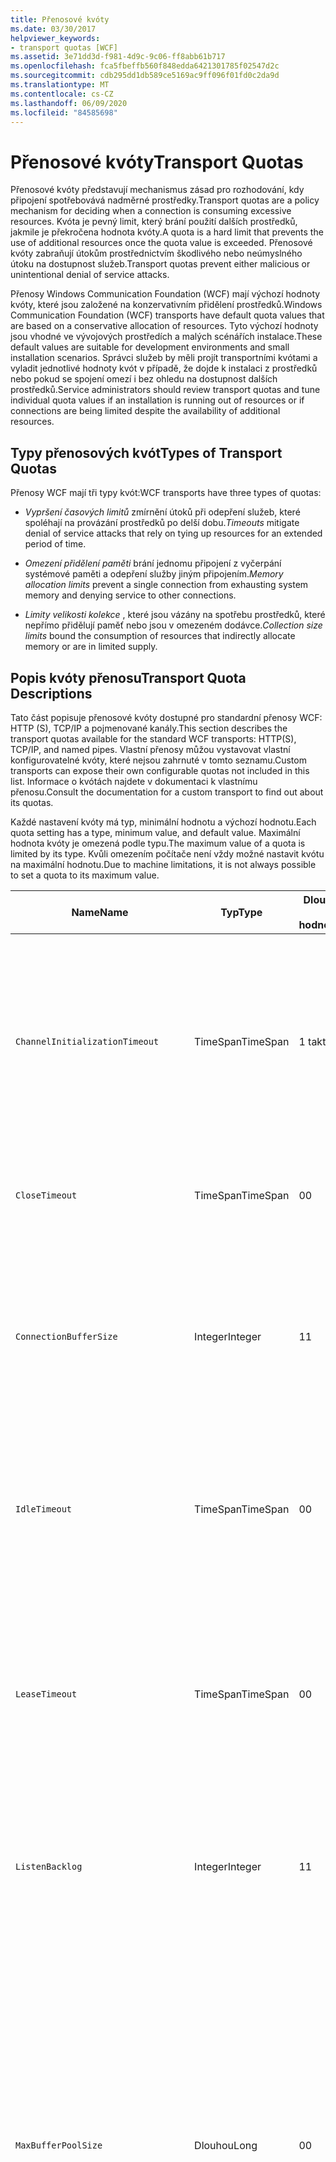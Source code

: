 ```yaml
---
title: Přenosové kvóty
ms.date: 03/30/2017
helpviewer_keywords:
- transport quotas [WCF]
ms.assetid: 3e71dd3d-f981-4d9c-9c06-ff8abb61b717
ms.openlocfilehash: fca5fbeffb560f848edda6421301785f02547d2c
ms.sourcegitcommit: cdb295dd1db589ce5169ac9ff096f01fd0c2da9d
ms.translationtype: MT
ms.contentlocale: cs-CZ
ms.lasthandoff: 06/09/2020
ms.locfileid: "84585698"
---
```

# <a name="transport-quotas"></a><span data-ttu-id="34da2-102">Přenosové kvóty</span><span class="sxs-lookup"><span data-stu-id="34da2-102">Transport Quotas</span></span>
<span data-ttu-id="34da2-103">Přenosové kvóty představují mechanismus zásad pro rozhodování, kdy připojení spotřebovává nadměrné prostředky.</span><span class="sxs-lookup"><span data-stu-id="34da2-103">Transport quotas are a policy mechanism for deciding when a connection is consuming excessive resources.</span></span> <span data-ttu-id="34da2-104">Kvóta je pevný limit, který brání použití dalších prostředků, jakmile je překročena hodnota kvóty.</span><span class="sxs-lookup"><span data-stu-id="34da2-104">A quota is a hard limit that prevents the use of additional resources once the quota value is exceeded.</span></span> <span data-ttu-id="34da2-105">Přenosové kvóty zabraňují útokům prostřednictvím škodlivého nebo neúmyslného útoku na dostupnost služeb.</span><span class="sxs-lookup"><span data-stu-id="34da2-105">Transport quotas prevent either malicious or unintentional denial of service attacks.</span></span>  
  
 <span data-ttu-id="34da2-106">Přenosy Windows Communication Foundation (WCF) mají výchozí hodnoty kvóty, které jsou založené na konzervativním přidělení prostředků.</span><span class="sxs-lookup"><span data-stu-id="34da2-106">Windows Communication Foundation (WCF) transports have default quota values that are based on a conservative allocation of resources.</span></span> <span data-ttu-id="34da2-107">Tyto výchozí hodnoty jsou vhodné ve vývojových prostředích a malých scénářích instalace.</span><span class="sxs-lookup"><span data-stu-id="34da2-107">These default values are suitable for development environments and small installation scenarios.</span></span> <span data-ttu-id="34da2-108">Správci služeb by měli projít transportními kvótami a vyladit jednotlivé hodnoty kvót v případě, že dojde k instalaci z prostředků nebo pokud se spojení omezí i bez ohledu na dostupnost dalších prostředků.</span><span class="sxs-lookup"><span data-stu-id="34da2-108">Service administrators should review transport quotas and tune individual quota values if an installation is running out of resources or if connections are being limited despite the availability of additional resources.</span></span>  
  
## <a name="types-of-transport-quotas"></a><span data-ttu-id="34da2-109">Typy přenosových kvót</span><span class="sxs-lookup"><span data-stu-id="34da2-109">Types of Transport Quotas</span></span>  
 <span data-ttu-id="34da2-110">Přenosy WCF mají tři typy kvót:</span><span class="sxs-lookup"><span data-stu-id="34da2-110">WCF transports have three types of quotas:</span></span>  
  
- <span data-ttu-id="34da2-111">*Vypršení časových limitů* zmírnění útoků při odepření služeb, které spoléhají na provázání prostředků po delší dobu.</span><span class="sxs-lookup"><span data-stu-id="34da2-111">*Timeouts* mitigate denial of service attacks that rely on tying up resources for an extended period of time.</span></span>  
  
- <span data-ttu-id="34da2-112">*Omezení přidělení paměti* brání jednomu připojení z vyčerpání systémové paměti a odepření služby jiným připojením.</span><span class="sxs-lookup"><span data-stu-id="34da2-112">*Memory allocation limits* prevent a single connection from exhausting system memory and denying service to other connections.</span></span>  
  
- <span data-ttu-id="34da2-113">*Limity velikosti kolekce* , které jsou vázány na spotřebu prostředků, které nepřímo přidělují paměť nebo jsou v omezeném dodávce.</span><span class="sxs-lookup"><span data-stu-id="34da2-113">*Collection size limits* bound the consumption of resources that indirectly allocate memory or are in limited supply.</span></span>  
  
## <a name="transport-quota-descriptions"></a><span data-ttu-id="34da2-114">Popis kvóty přenosu</span><span class="sxs-lookup"><span data-stu-id="34da2-114">Transport Quota Descriptions</span></span>  
 <span data-ttu-id="34da2-115">Tato část popisuje přenosové kvóty dostupné pro standardní přenosy WCF: HTTP (S), TCP/IP a pojmenované kanály.</span><span class="sxs-lookup"><span data-stu-id="34da2-115">This section describes the transport quotas available for the standard WCF transports: HTTP(S), TCP/IP, and named pipes.</span></span> <span data-ttu-id="34da2-116">Vlastní přenosy můžou vystavovat vlastní konfigurovatelné kvóty, které nejsou zahrnuté v tomto seznamu.</span><span class="sxs-lookup"><span data-stu-id="34da2-116">Custom transports can expose their own configurable quotas not included in this list.</span></span> <span data-ttu-id="34da2-117">Informace o kvótách najdete v dokumentaci k vlastnímu přenosu.</span><span class="sxs-lookup"><span data-stu-id="34da2-117">Consult the documentation for a custom transport to find out about its quotas.</span></span>  
  
 <span data-ttu-id="34da2-118">Každé nastavení kvóty má typ, minimální hodnotu a výchozí hodnotu.</span><span class="sxs-lookup"><span data-stu-id="34da2-118">Each quota setting has a type, minimum value, and default value.</span></span> <span data-ttu-id="34da2-119">Maximální hodnota kvóty je omezená podle typu.</span><span class="sxs-lookup"><span data-stu-id="34da2-119">The maximum value of a quota is limited by its type.</span></span> <span data-ttu-id="34da2-120">Kvůli omezením počítače není vždy možné nastavit kvótu na maximální hodnotu.</span><span class="sxs-lookup"><span data-stu-id="34da2-120">Due to machine limitations, it is not always possible to set a quota to its maximum value.</span></span>  
  
|<span data-ttu-id="34da2-121">Name</span><span class="sxs-lookup"><span data-stu-id="34da2-121">Name</span></span>|<span data-ttu-id="34da2-122">Typ</span><span class="sxs-lookup"><span data-stu-id="34da2-122">Type</span></span>|<span data-ttu-id="34da2-123">Dlouhé.</span><span class="sxs-lookup"><span data-stu-id="34da2-123">Min.</span></span><br /><br /> <span data-ttu-id="34da2-124">hodnota</span><span class="sxs-lookup"><span data-stu-id="34da2-124">value</span></span>|<span data-ttu-id="34da2-125">Výchozí</span><span class="sxs-lookup"><span data-stu-id="34da2-125">Default</span></span><br /><br /> <span data-ttu-id="34da2-126">hodnota</span><span class="sxs-lookup"><span data-stu-id="34da2-126">value</span></span>|<span data-ttu-id="34da2-127">Popis</span><span class="sxs-lookup"><span data-stu-id="34da2-127">Description</span></span>|  
|----------|----------|--------------------|-----------------------|-----------------|  
|`ChannelInitializationTimeout`|<span data-ttu-id="34da2-128">TimeSpan</span><span class="sxs-lookup"><span data-stu-id="34da2-128">TimeSpan</span></span>|<span data-ttu-id="34da2-129">1 takt</span><span class="sxs-lookup"><span data-stu-id="34da2-129">1 tick</span></span>|<span data-ttu-id="34da2-130">5 sekund</span><span class="sxs-lookup"><span data-stu-id="34da2-130">5 sec</span></span>|<span data-ttu-id="34da2-131">Maximální doba, po kterou se má čekat na připojení k odeslání preambule během počátečního čtení.</span><span class="sxs-lookup"><span data-stu-id="34da2-131">Maximum time to wait for a connection to send the preamble during the initial read.</span></span> <span data-ttu-id="34da2-132">Tato data se obdrží před tím, než dojde k ověření.</span><span class="sxs-lookup"><span data-stu-id="34da2-132">This data is received before authentication occurs.</span></span> <span data-ttu-id="34da2-133">Toto nastavení je všeobecně mnohem menší než `ReceiveTimeout` hodnota kvóty.</span><span class="sxs-lookup"><span data-stu-id="34da2-133">This setting is generally much smaller than the `ReceiveTimeout` quota value.</span></span>|  
|`CloseTimeout`|<span data-ttu-id="34da2-134">TimeSpan</span><span class="sxs-lookup"><span data-stu-id="34da2-134">TimeSpan</span></span>|<span data-ttu-id="34da2-135">0</span><span class="sxs-lookup"><span data-stu-id="34da2-135">0</span></span>|<span data-ttu-id="34da2-136">1 min</span><span class="sxs-lookup"><span data-stu-id="34da2-136">1 min</span></span>|<span data-ttu-id="34da2-137">Maximální doba, po kterou se má čekat na ukončení připojení, než přenos vyvolá výjimku.</span><span class="sxs-lookup"><span data-stu-id="34da2-137">Maximum time to wait for a connection to close before the transport raises an exception.</span></span>|  
|`ConnectionBufferSize`|<span data-ttu-id="34da2-138">Integer</span><span class="sxs-lookup"><span data-stu-id="34da2-138">Integer</span></span>|<span data-ttu-id="34da2-139">1</span><span class="sxs-lookup"><span data-stu-id="34da2-139">1</span></span>|<span data-ttu-id="34da2-140">8 kB</span><span class="sxs-lookup"><span data-stu-id="34da2-140">8 KB</span></span>|<span data-ttu-id="34da2-141">Velikost přenosových a přijímacích vyrovnávacích pamětí podkladového přenosu (v bajtech).</span><span class="sxs-lookup"><span data-stu-id="34da2-141">Size, in bytes, of the transmit and receive buffers of the underlying transport.</span></span> <span data-ttu-id="34da2-142">Zvýšení velikosti vyrovnávací paměti může zlepšit propustnost při posílání velkých zpráv.</span><span class="sxs-lookup"><span data-stu-id="34da2-142">Increasing the buffer size can improve throughput when sending large messages.</span></span>|  
|`IdleTimeout`|<span data-ttu-id="34da2-143">TimeSpan</span><span class="sxs-lookup"><span data-stu-id="34da2-143">TimeSpan</span></span>|<span data-ttu-id="34da2-144">0</span><span class="sxs-lookup"><span data-stu-id="34da2-144">0</span></span>|<span data-ttu-id="34da2-145">2 min</span><span class="sxs-lookup"><span data-stu-id="34da2-145">2 min</span></span>|<span data-ttu-id="34da2-146">Maximální doba, po kterou může připojení ve fondu zůstat nečinné, než bude zavřeno.</span><span class="sxs-lookup"><span data-stu-id="34da2-146">Maximum time a pooled connection can remain idle before being closed.</span></span><br /><br /> <span data-ttu-id="34da2-147">Toto nastavení platí jenom pro připojení ve fondu.</span><span class="sxs-lookup"><span data-stu-id="34da2-147">This setting only applies to pooled connections.</span></span>|  
|`LeaseTimeout`|<span data-ttu-id="34da2-148">TimeSpan</span><span class="sxs-lookup"><span data-stu-id="34da2-148">TimeSpan</span></span>|<span data-ttu-id="34da2-149">0</span><span class="sxs-lookup"><span data-stu-id="34da2-149">0</span></span>|<span data-ttu-id="34da2-150">5 min</span><span class="sxs-lookup"><span data-stu-id="34da2-150">5 min</span></span>|<span data-ttu-id="34da2-151">Maximální doba života aktivního připojení ve fondu.</span><span class="sxs-lookup"><span data-stu-id="34da2-151">Maximum lifetime of an active pooled connection.</span></span> <span data-ttu-id="34da2-152">Po uplynutí zadané doby se připojení zavře, jakmile se aktuální žádost dojedná o službu.</span><span class="sxs-lookup"><span data-stu-id="34da2-152">After the specified time elapses, the connection closes once the current request is serviced.</span></span><br /><br /> <span data-ttu-id="34da2-153">Toto nastavení platí jenom pro připojení ve fondu.</span><span class="sxs-lookup"><span data-stu-id="34da2-153">This setting only applies to pooled connections.</span></span>|  
|`ListenBacklog`|<span data-ttu-id="34da2-154">Integer</span><span class="sxs-lookup"><span data-stu-id="34da2-154">Integer</span></span>|<span data-ttu-id="34da2-155">1</span><span class="sxs-lookup"><span data-stu-id="34da2-155">1</span></span>|<span data-ttu-id="34da2-156">10</span><span class="sxs-lookup"><span data-stu-id="34da2-156">10</span></span>|<span data-ttu-id="34da2-157">Maximální počet připojení, která naslouchací proces mohl zrušit před odepřením dalších připojení k tomuto koncovému bodu.</span><span class="sxs-lookup"><span data-stu-id="34da2-157">Maximum number of connections that the listener can have unserviced before additional connections to that endpoint are denied.</span></span>|  
|`MaxBufferPoolSize`|<span data-ttu-id="34da2-158">Dlouhou</span><span class="sxs-lookup"><span data-stu-id="34da2-158">Long</span></span>|<span data-ttu-id="34da2-159">0</span><span class="sxs-lookup"><span data-stu-id="34da2-159">0</span></span>|<span data-ttu-id="34da2-160">512 kB</span><span class="sxs-lookup"><span data-stu-id="34da2-160">512 KB</span></span>|<span data-ttu-id="34da2-161">Maximální velikost paměti (v bajtech), která se přenese do sdružování opakovaně použitelných vyrovnávacích pamětí zpráv.</span><span class="sxs-lookup"><span data-stu-id="34da2-161">Maximum memory, in bytes, that the transport devotes to pooling reusable message buffers.</span></span> <span data-ttu-id="34da2-162">Pokud fond nemůže dodat vyrovnávací paměť zpráv, je pro dočasné použití přidělena nová vyrovnávací paměť.</span><span class="sxs-lookup"><span data-stu-id="34da2-162">When the pool cannot supply a message buffer, a new buffer is allocated for temporary use.</span></span><br /><br /> <span data-ttu-id="34da2-163">Instalace, které vytvářejí mnoho továrn a posluchačů kanálů, můžou přidělit velké množství paměti pro fondy vyrovnávacích pamětí.</span><span class="sxs-lookup"><span data-stu-id="34da2-163">Installations that create many channel factories or listeners can allocate large amounts of memory for buffer pools.</span></span> <span data-ttu-id="34da2-164">Zmenšení této velikosti vyrovnávací paměti může výrazně snížit využití paměti v tomto scénáři.</span><span class="sxs-lookup"><span data-stu-id="34da2-164">Reducing this buffer size can greatly reduce memory usage in this scenario.</span></span>|  
|`MaxBufferSize`|<span data-ttu-id="34da2-165">Integer</span><span class="sxs-lookup"><span data-stu-id="34da2-165">Integer</span></span>|<span data-ttu-id="34da2-166">1</span><span class="sxs-lookup"><span data-stu-id="34da2-166">1</span></span>|<span data-ttu-id="34da2-167">64 kB</span><span class="sxs-lookup"><span data-stu-id="34da2-167">64 KB</span></span>|<span data-ttu-id="34da2-168">Maximální velikost vyrovnávací paměti, která se používá pro streamovaná data, v bajtech.</span><span class="sxs-lookup"><span data-stu-id="34da2-168">Maximum size, in bytes, of a buffer used for streaming data.</span></span> <span data-ttu-id="34da2-169">Pokud tato kvóta přenosu není nastavená nebo přenos nepoužívá streamování, pak je hodnota kvóty stejná jako u menší `MaxReceivedMessageSize` hodnoty kvóty a <xref:System.Int32.MaxValue> .</span><span class="sxs-lookup"><span data-stu-id="34da2-169">If this transport quota is not set, or the transport is not using streaming, then the quota value is the same as the smaller of the `MaxReceivedMessageSize` quota value and <xref:System.Int32.MaxValue>.</span></span>|  
|`MaxOutboundConnectionsPerEndpoint`|<span data-ttu-id="34da2-170">Integer</span><span class="sxs-lookup"><span data-stu-id="34da2-170">Integer</span></span>|<span data-ttu-id="34da2-171">1</span><span class="sxs-lookup"><span data-stu-id="34da2-171">1</span></span>|<span data-ttu-id="34da2-172">10</span><span class="sxs-lookup"><span data-stu-id="34da2-172">10</span></span>|<span data-ttu-id="34da2-173">Maximální počet odchozích připojení, která se dají přidružit ke konkrétnímu koncovému bodu</span><span class="sxs-lookup"><span data-stu-id="34da2-173">Maximum number of outgoing connections that can be associated with a particular endpoint.</span></span><br /><br /> <span data-ttu-id="34da2-174">Toto nastavení platí jenom pro připojení ve fondu.</span><span class="sxs-lookup"><span data-stu-id="34da2-174">This setting only applies to pooled connections.</span></span>|  
|`MaxOutputDelay`|<span data-ttu-id="34da2-175">TimeSpan</span><span class="sxs-lookup"><span data-stu-id="34da2-175">TimeSpan</span></span>|<span data-ttu-id="34da2-176">0</span><span class="sxs-lookup"><span data-stu-id="34da2-176">0</span></span>|<span data-ttu-id="34da2-177">200 MS</span><span class="sxs-lookup"><span data-stu-id="34da2-177">200 ms</span></span>|<span data-ttu-id="34da2-178">Maximální doba, po kterou se má čekat po operaci odeslání pro dávkování dalších zpráv v rámci jedné operace.</span><span class="sxs-lookup"><span data-stu-id="34da2-178">Maximum time to wait after a send operation for batching additional messages in a single operation.</span></span> <span data-ttu-id="34da2-179">Zprávy se odešlou dříve, pokud se vyrovnávací paměť podkladového přenosu zaplní.</span><span class="sxs-lookup"><span data-stu-id="34da2-179">Messages are sent earlier if the buffer of the underlying transport becomes full.</span></span> <span data-ttu-id="34da2-180">Odeslání dalších zpráv neresetuje dobu zpoždění.</span><span class="sxs-lookup"><span data-stu-id="34da2-180">Sending additional messages does not reset the delay period.</span></span>|  
|`MaxPendingAccepts`|<span data-ttu-id="34da2-181">Integer</span><span class="sxs-lookup"><span data-stu-id="34da2-181">Integer</span></span>|<span data-ttu-id="34da2-182">1</span><span class="sxs-lookup"><span data-stu-id="34da2-182">1</span></span>|<span data-ttu-id="34da2-183">1</span><span class="sxs-lookup"><span data-stu-id="34da2-183">1</span></span>|<span data-ttu-id="34da2-184">Maximální počet přijetí pro kanály, které naslouchací proces mohl čekat.</span><span class="sxs-lookup"><span data-stu-id="34da2-184">Maximum number of accepts for channels that the listener can have waiting.</span></span><br /><br /> <span data-ttu-id="34da2-185">Doba mezi přijetím a novým přijetím je v intervalu.</span><span class="sxs-lookup"><span data-stu-id="34da2-185">There is an interval of time between the accept completing and a new accept starting.</span></span> <span data-ttu-id="34da2-186">Zvětšení této velikosti kolekce může zabránit tomu, aby se klienti, kteří se připojili během tohoto intervalu, vynechali.</span><span class="sxs-lookup"><span data-stu-id="34da2-186">Increasing this collection size can prevent clients that connect during this interval from being dropped.</span></span>|  
|`MaxPendingConnections`|<span data-ttu-id="34da2-187">Integer</span><span class="sxs-lookup"><span data-stu-id="34da2-187">Integer</span></span>|<span data-ttu-id="34da2-188">1</span><span class="sxs-lookup"><span data-stu-id="34da2-188">1</span></span>|<span data-ttu-id="34da2-189">10</span><span class="sxs-lookup"><span data-stu-id="34da2-189">10</span></span>|<span data-ttu-id="34da2-190">Maximální počet připojení, která naslouchací proces mohl čekat na přijetí aplikací.</span><span class="sxs-lookup"><span data-stu-id="34da2-190">Maximum number of connections that the listener can have waiting to be accepted by the application.</span></span> <span data-ttu-id="34da2-191">Pokud je tato hodnota kvóty překročena, jsou nová příchozí připojení vynechána, ale čekají na přijetí.</span><span class="sxs-lookup"><span data-stu-id="34da2-191">When this quota value is exceeded, new incoming connections are dropped rather than waiting to be accepted.</span></span><br /><br /> <span data-ttu-id="34da2-192">Funkce připojení, jako je například zabezpečení zprávy, mohou způsobit, že klient může otevřít více než jedno připojení.</span><span class="sxs-lookup"><span data-stu-id="34da2-192">Connection features such as message security can cause a client to open more than one connection.</span></span> <span data-ttu-id="34da2-193">Správci služeb by měli při nastavení této kvóty brát v úvahu tato další připojení.</span><span class="sxs-lookup"><span data-stu-id="34da2-193">Service administrators should account for these additional connections when setting this quota value.</span></span>|  
|`MaxReceivedMessageSize`|<span data-ttu-id="34da2-194">Dlouhou</span><span class="sxs-lookup"><span data-stu-id="34da2-194">Long</span></span>|<span data-ttu-id="34da2-195">1</span><span class="sxs-lookup"><span data-stu-id="34da2-195">1</span></span>|<span data-ttu-id="34da2-196">64 kB</span><span class="sxs-lookup"><span data-stu-id="34da2-196">64 KB</span></span>|<span data-ttu-id="34da2-197">Maximální velikost přijaté zprávy v bajtech, včetně hlaviček, před přenosem vyvolá výjimku.</span><span class="sxs-lookup"><span data-stu-id="34da2-197">Maximum size, in bytes, of a received message, including headers, before the transport raises an exception.</span></span>|  
|`OpenTimeout`|<span data-ttu-id="34da2-198">TimeSpan</span><span class="sxs-lookup"><span data-stu-id="34da2-198">TimeSpan</span></span>|<span data-ttu-id="34da2-199">0</span><span class="sxs-lookup"><span data-stu-id="34da2-199">0</span></span>|<span data-ttu-id="34da2-200">1 min</span><span class="sxs-lookup"><span data-stu-id="34da2-200">1 min</span></span>|<span data-ttu-id="34da2-201">Maximální doba, po kterou se má čekat na navázání spojení, než přenos vyvolá výjimku.</span><span class="sxs-lookup"><span data-stu-id="34da2-201">Maximum time to wait for a connection to be established before the transport raises an exception.</span></span>|  
|`ReceiveTimeout`|<span data-ttu-id="34da2-202">TimeSpan</span><span class="sxs-lookup"><span data-stu-id="34da2-202">TimeSpan</span></span>|<span data-ttu-id="34da2-203">0</span><span class="sxs-lookup"><span data-stu-id="34da2-203">0</span></span>|<span data-ttu-id="34da2-204">10 min</span><span class="sxs-lookup"><span data-stu-id="34da2-204">10 min</span></span>|<span data-ttu-id="34da2-205">Maximální doba, po kterou se má čekat na dokončení operace čtení, než přenos vyvolá výjimku.</span><span class="sxs-lookup"><span data-stu-id="34da2-205">Maximum time to wait for a read operation to complete before the transport raises an exception.</span></span>|  
|`SendTimeout`|<span data-ttu-id="34da2-206">Časový interval</span><span class="sxs-lookup"><span data-stu-id="34da2-206">Timespan</span></span>|<span data-ttu-id="34da2-207">0</span><span class="sxs-lookup"><span data-stu-id="34da2-207">0</span></span>|<span data-ttu-id="34da2-208">1 min</span><span class="sxs-lookup"><span data-stu-id="34da2-208">1 min</span></span>|<span data-ttu-id="34da2-209">Maximální doba, po kterou se má čekat na dokončení operace zápisu, než přenos vyvolá výjimku.</span><span class="sxs-lookup"><span data-stu-id="34da2-209">Maximum time to wait for a write operation to complete before the transport raises an exception.</span></span>|  
  
 <span data-ttu-id="34da2-210">Přenosové kvóty `MaxPendingConnections` a `MaxOutboundConnectionsPerEndpoint` jsou zkombinovány do jedné dopravní kvóty, která je volána `MaxConnections` při nastavení prostřednictvím vazby nebo konfigurace.</span><span class="sxs-lookup"><span data-stu-id="34da2-210">The transport quotas `MaxPendingConnections` and `MaxOutboundConnectionsPerEndpoint` are combined into a single transport quota called `MaxConnections` when set through the binding or configuration.</span></span> <span data-ttu-id="34da2-211">Pouze element Binding umožňuje nastavit tyto hodnoty kvóty jednotlivě.</span><span class="sxs-lookup"><span data-stu-id="34da2-211">Only the binding element allows setting these quota values individually.</span></span> <span data-ttu-id="34da2-212">`MaxConnections`Kvóta přenosu má stejné minimální a výchozí hodnoty.</span><span class="sxs-lookup"><span data-stu-id="34da2-212">The `MaxConnections` transport quota has the same minimum and default values.</span></span>  
  
## <a name="setting-transport-quotas"></a><span data-ttu-id="34da2-213">Nastavení přenosových kvót</span><span class="sxs-lookup"><span data-stu-id="34da2-213">Setting Transport Quotas</span></span>  
 <span data-ttu-id="34da2-214">Přenosové kvóty se nastavují prostřednictvím elementu Transport Binding, vazby přenosu, konfigurace aplikace nebo zásad hostitele.</span><span class="sxs-lookup"><span data-stu-id="34da2-214">Transport quotas are set through the transport binding element, the transport binding, application configuration, or host policy.</span></span> <span data-ttu-id="34da2-215">Tento dokument nepokrývá nastavení přenosů prostřednictvím zásad hostitele.</span><span class="sxs-lookup"><span data-stu-id="34da2-215">This document does not cover setting transports through host policy.</span></span> <span data-ttu-id="34da2-216">Pokud chcete zjistit nastavení kvót zásad hostitele, Projděte si dokumentaci k příslušnému přenosu.</span><span class="sxs-lookup"><span data-stu-id="34da2-216">Consult the documentation for the underlying transport to discover the settings for host policy quotas.</span></span> <span data-ttu-id="34da2-217">Téma [Konfigurace protokolu HTTP a HTTPS](configuring-http-and-https.md) popisuje nastavení kvót pro ovladač HTTP. sys.</span><span class="sxs-lookup"><span data-stu-id="34da2-217">The [Configuring HTTP and HTTPS](configuring-http-and-https.md) topic describes quota settings for the Http.sys driver.</span></span> <span data-ttu-id="34da2-218">V článku znalostní báze Microsoft Knowledge Base najdete další informace o konfiguraci omezení Windows pro připojení HTTP, TCP/IP a pojmenované kanály.</span><span class="sxs-lookup"><span data-stu-id="34da2-218">Search the Microsoft Knowledge Base for more information about configuring Windows limits on HTTP, TCP/IP, and named pipe connections.</span></span>  
  
 <span data-ttu-id="34da2-219">Jiné typy kvót platí pro přenos nepřímo.</span><span class="sxs-lookup"><span data-stu-id="34da2-219">Other types of quotas apply indirectly to transports.</span></span> <span data-ttu-id="34da2-220">Kodér zprávy, který přenos používá k transformaci zprávy na bajty, může mít vlastní nastavení kvót.</span><span class="sxs-lookup"><span data-stu-id="34da2-220">The message encoder that the transport uses to transform a message into bytes can have its own quota settings.</span></span> <span data-ttu-id="34da2-221">Tyto kvóty jsou ale nezávislé na typu používaného přenosu.</span><span class="sxs-lookup"><span data-stu-id="34da2-221">However, these quotas are independent of the type of transport being used.</span></span>  
  
### <a name="controlling-transport-quotas-from-the-binding-element"></a><span data-ttu-id="34da2-222">Řízení přenosových kvót z elementu vazby</span><span class="sxs-lookup"><span data-stu-id="34da2-222">Controlling Transport Quotas from the Binding Element</span></span>  
 <span data-ttu-id="34da2-223">Nastavení přenosových kvót prostřednictvím elementu vazby nabízí největší flexibilitu při řízení chování přenosu.</span><span class="sxs-lookup"><span data-stu-id="34da2-223">Setting transport quotas through the binding element offers the greatest flexibility in controlling the transport's behavior.</span></span> <span data-ttu-id="34da2-224">Výchozí časové limity pro operace zavření, otevření, přijetí a odeslání jsou z vazby provedeny při sestavení kanálu.</span><span class="sxs-lookup"><span data-stu-id="34da2-224">The default timeouts for Close, Open, Receive, and Send operations are taken from the binding when a channel is built.</span></span>  
  
|<span data-ttu-id="34da2-225">Name</span><span class="sxs-lookup"><span data-stu-id="34da2-225">Name</span></span>|<span data-ttu-id="34da2-226">HTTP</span><span class="sxs-lookup"><span data-stu-id="34da2-226">HTTP</span></span>|<span data-ttu-id="34da2-227">TCP/IP</span><span class="sxs-lookup"><span data-stu-id="34da2-227">TCP/IP</span></span>|<span data-ttu-id="34da2-228">Pojmenovaný kanál</span><span class="sxs-lookup"><span data-stu-id="34da2-228">Named pipe</span></span>|  
|----------|----------|-------------|----------------|  
|`ChannelInitializationTimeout`||<span data-ttu-id="34da2-229">X</span><span class="sxs-lookup"><span data-stu-id="34da2-229">X</span></span>|<span data-ttu-id="34da2-230">X</span><span class="sxs-lookup"><span data-stu-id="34da2-230">X</span></span>|  
|`CloseTimeout`||||  
|`ConnectionBufferSize`||<span data-ttu-id="34da2-231">X</span><span class="sxs-lookup"><span data-stu-id="34da2-231">X</span></span>|<span data-ttu-id="34da2-232">X</span><span class="sxs-lookup"><span data-stu-id="34da2-232">X</span></span>|  
|`IdleTimeout`||<span data-ttu-id="34da2-233">X</span><span class="sxs-lookup"><span data-stu-id="34da2-233">X</span></span>|<span data-ttu-id="34da2-234">X</span><span class="sxs-lookup"><span data-stu-id="34da2-234">X</span></span>|  
|`LeaseTimeout`||<span data-ttu-id="34da2-235">X</span><span class="sxs-lookup"><span data-stu-id="34da2-235">X</span></span>||  
|`ListenBacklog`||<span data-ttu-id="34da2-236">X</span><span class="sxs-lookup"><span data-stu-id="34da2-236">X</span></span>||  
|`MaxBufferPoolSize`|<span data-ttu-id="34da2-237">X</span><span class="sxs-lookup"><span data-stu-id="34da2-237">X</span></span>|<span data-ttu-id="34da2-238">X</span><span class="sxs-lookup"><span data-stu-id="34da2-238">X</span></span>|<span data-ttu-id="34da2-239">X</span><span class="sxs-lookup"><span data-stu-id="34da2-239">X</span></span>|  
|`MaxBufferSize`|<span data-ttu-id="34da2-240">X</span><span class="sxs-lookup"><span data-stu-id="34da2-240">X</span></span>|<span data-ttu-id="34da2-241">X</span><span class="sxs-lookup"><span data-stu-id="34da2-241">X</span></span>|<span data-ttu-id="34da2-242">X</span><span class="sxs-lookup"><span data-stu-id="34da2-242">X</span></span>|  
|`MaxOutboundConnectionsPerEndpoint`||<span data-ttu-id="34da2-243">X</span><span class="sxs-lookup"><span data-stu-id="34da2-243">X</span></span>|<span data-ttu-id="34da2-244">X</span><span class="sxs-lookup"><span data-stu-id="34da2-244">X</span></span>|  
|`MaxOutputDelay`||<span data-ttu-id="34da2-245">X</span><span class="sxs-lookup"><span data-stu-id="34da2-245">X</span></span>|<span data-ttu-id="34da2-246">X</span><span class="sxs-lookup"><span data-stu-id="34da2-246">X</span></span>|  
|`MaxPendingAccepts`||<span data-ttu-id="34da2-247">X</span><span class="sxs-lookup"><span data-stu-id="34da2-247">X</span></span>|<span data-ttu-id="34da2-248">X</span><span class="sxs-lookup"><span data-stu-id="34da2-248">X</span></span>|  
|`MaxPendingConnections`||<span data-ttu-id="34da2-249">X</span><span class="sxs-lookup"><span data-stu-id="34da2-249">X</span></span>|<span data-ttu-id="34da2-250">X</span><span class="sxs-lookup"><span data-stu-id="34da2-250">X</span></span>|  
|`MaxReceivedMessageSize`|<span data-ttu-id="34da2-251">X</span><span class="sxs-lookup"><span data-stu-id="34da2-251">X</span></span>|<span data-ttu-id="34da2-252">X</span><span class="sxs-lookup"><span data-stu-id="34da2-252">X</span></span>|<span data-ttu-id="34da2-253">X</span><span class="sxs-lookup"><span data-stu-id="34da2-253">X</span></span>|  
|`OpenTimeout`||||  
|`ReceiveTimeout`||||  
|`SendTimeout`||||  
  
### <a name="controlling-transport-quotas-from-the-binding"></a><span data-ttu-id="34da2-254">Řízení přenosových kvót z vazby</span><span class="sxs-lookup"><span data-stu-id="34da2-254">Controlling Transport Quotas from the Binding</span></span>  
 <span data-ttu-id="34da2-255">Nastavení přenosových kvót prostřednictvím vazby nabízí zjednodušenou sadu kvót, ze kterých si můžete vybrat, a zároveň přitom udělíte přístup k nejběžnějším hodnotám kvót.</span><span class="sxs-lookup"><span data-stu-id="34da2-255">Setting transport quotas through the binding offers a simplified set of quotas to choose from while still giving access to the most common quota values.</span></span>  
  
|<span data-ttu-id="34da2-256">Name</span><span class="sxs-lookup"><span data-stu-id="34da2-256">Name</span></span>|<span data-ttu-id="34da2-257">HTTP</span><span class="sxs-lookup"><span data-stu-id="34da2-257">HTTP</span></span>|<span data-ttu-id="34da2-258">TCP/IP</span><span class="sxs-lookup"><span data-stu-id="34da2-258">TCP/IP</span></span>|<span data-ttu-id="34da2-259">Pojmenovaný kanál</span><span class="sxs-lookup"><span data-stu-id="34da2-259">Named pipe</span></span>|  
|----------|----------|-------------|----------------|  
|`ChannelInitializationTimeout`||||  
|`CloseTimeout`|<span data-ttu-id="34da2-260">X</span><span class="sxs-lookup"><span data-stu-id="34da2-260">X</span></span>|<span data-ttu-id="34da2-261">X</span><span class="sxs-lookup"><span data-stu-id="34da2-261">X</span></span>|<span data-ttu-id="34da2-262">X</span><span class="sxs-lookup"><span data-stu-id="34da2-262">X</span></span>|  
|`ConnectionBufferSize`||||  
|`IdleTimeout`||||  
|`LeaseTimeout`||||  
|`ListenBacklog`||<span data-ttu-id="34da2-263">X</span><span class="sxs-lookup"><span data-stu-id="34da2-263">X</span></span>||  
|`MaxBufferPoolSize`|<span data-ttu-id="34da2-264">X</span><span class="sxs-lookup"><span data-stu-id="34da2-264">X</span></span>|<span data-ttu-id="34da2-265">X</span><span class="sxs-lookup"><span data-stu-id="34da2-265">X</span></span>|<span data-ttu-id="34da2-266">X</span><span class="sxs-lookup"><span data-stu-id="34da2-266">X</span></span>|  
|`MaxBufferSize`|<span data-ttu-id="34da2-267">1</span><span class="sxs-lookup"><span data-stu-id="34da2-267">1</span></span>|<span data-ttu-id="34da2-268">X</span><span class="sxs-lookup"><span data-stu-id="34da2-268">X</span></span>|<span data-ttu-id="34da2-269">X</span><span class="sxs-lookup"><span data-stu-id="34da2-269">X</span></span>|  
|`MaxOutboundConnectionsPerEndpoint`||<span data-ttu-id="34da2-270">2</span><span class="sxs-lookup"><span data-stu-id="34da2-270">2</span></span>|<span data-ttu-id="34da2-271">2</span><span class="sxs-lookup"><span data-stu-id="34da2-271">2</span></span>|  
|`MaxOutputDelay`||||  
|`MaxPendingAccepts`||||  
|`MaxPendingConnections`||<span data-ttu-id="34da2-272">2</span><span class="sxs-lookup"><span data-stu-id="34da2-272">2</span></span>|<span data-ttu-id="34da2-273">2</span><span class="sxs-lookup"><span data-stu-id="34da2-273">2</span></span>|  
|`MaxReceivedMessageSize`|<span data-ttu-id="34da2-274">X</span><span class="sxs-lookup"><span data-stu-id="34da2-274">X</span></span>|<span data-ttu-id="34da2-275">X</span><span class="sxs-lookup"><span data-stu-id="34da2-275">X</span></span>|<span data-ttu-id="34da2-276">X</span><span class="sxs-lookup"><span data-stu-id="34da2-276">X</span></span>|  
|`OpenTimeout`|<span data-ttu-id="34da2-277">X</span><span class="sxs-lookup"><span data-stu-id="34da2-277">X</span></span>|<span data-ttu-id="34da2-278">X</span><span class="sxs-lookup"><span data-stu-id="34da2-278">X</span></span>|<span data-ttu-id="34da2-279">X</span><span class="sxs-lookup"><span data-stu-id="34da2-279">X</span></span>|  
|`ReceiveTimeout`|<span data-ttu-id="34da2-280">X</span><span class="sxs-lookup"><span data-stu-id="34da2-280">X</span></span>|<span data-ttu-id="34da2-281">X</span><span class="sxs-lookup"><span data-stu-id="34da2-281">X</span></span>|<span data-ttu-id="34da2-282">X</span><span class="sxs-lookup"><span data-stu-id="34da2-282">X</span></span>|  
|`SendTimeout`|<span data-ttu-id="34da2-283">X</span><span class="sxs-lookup"><span data-stu-id="34da2-283">X</span></span>|<span data-ttu-id="34da2-284">X</span><span class="sxs-lookup"><span data-stu-id="34da2-284">X</span></span>|<span data-ttu-id="34da2-285">X</span><span class="sxs-lookup"><span data-stu-id="34da2-285">X</span></span>|  
  
1. <span data-ttu-id="34da2-286">`MaxBufferSize`Kvóta přenosu je k dispozici pouze pro `BasicHttp` vazbu.</span><span class="sxs-lookup"><span data-stu-id="34da2-286">The `MaxBufferSize` transport quota is only available on the `BasicHttp` binding.</span></span> <span data-ttu-id="34da2-287">`WSHttp`Vazby jsou pro scénáře, které nepodporují streamované transportní režimy.</span><span class="sxs-lookup"><span data-stu-id="34da2-287">The `WSHttp` bindings are for scenarios that do not support streamed transport modes.</span></span>  
  
2. <span data-ttu-id="34da2-288">Přenosové kvóty `MaxPendingConnections` a `MaxOutboundConnectionsPerEndpoint` jsou zkombinovány do jedné dopravní kvóty s názvem `MaxConnections` .</span><span class="sxs-lookup"><span data-stu-id="34da2-288">The transport quotas `MaxPendingConnections` and `MaxOutboundConnectionsPerEndpoint` are combined into a single transport quota called `MaxConnections`.</span></span>  
  
### <a name="controlling-transport-quotas-from-configuration"></a><span data-ttu-id="34da2-289">Řízení přenosových kvót z konfigurace</span><span class="sxs-lookup"><span data-stu-id="34da2-289">Controlling Transport Quotas from Configuration</span></span>  
 <span data-ttu-id="34da2-290">Konfigurace aplikace může nastavit stejnou přenosovou kvótu jako přímý přístup k vlastnostem vazby.</span><span class="sxs-lookup"><span data-stu-id="34da2-290">Application configuration can set the same transport quotas as directly accessing properties on a binding.</span></span> <span data-ttu-id="34da2-291">V konfiguračních souborech má název pro přenosovou kvótu vždycky začínat malým písmenem.</span><span class="sxs-lookup"><span data-stu-id="34da2-291">In configuration files, the name of a transport quota always starts with a lowercase letter.</span></span> <span data-ttu-id="34da2-292">Například `CloseTimeout` vlastnost u vazby odpovídá `closeTimeout` nastavení v konfiguraci a `MaxConnections` vlastnost u vazby odpovídá `maxConnections` nastavení v konfiguraci.</span><span class="sxs-lookup"><span data-stu-id="34da2-292">For example, the `CloseTimeout` property on a binding corresponds to the `closeTimeout` setting in configuration and the `MaxConnections` property on a binding corresponds to the `maxConnections` setting in configuration.</span></span>  
  
## <a name="see-also"></a><span data-ttu-id="34da2-293">Viz také</span><span class="sxs-lookup"><span data-stu-id="34da2-293">See also</span></span>

- <xref:System.ServiceModel.Channels.HttpsTransportBindingElement>
- <xref:System.ServiceModel.Channels.HttpTransportBindingElement>
- <xref:System.ServiceModel.Channels.TcpTransportBindingElement>
- <xref:System.ServiceModel.Channels.NamedPipeTransportBindingElement>
- <xref:System.ServiceModel.Channels.ConnectionOrientedTransportBindingElement>
- <xref:System.ServiceModel.Channels.TransportBindingElement>
